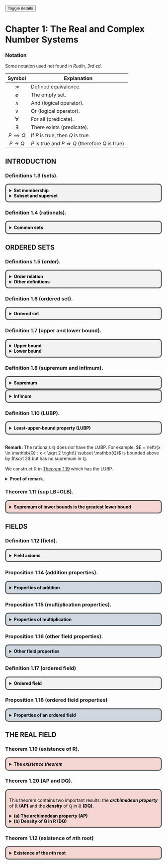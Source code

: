 <!-- <!DOCTYPE markdown> -->

<!-- border div: https://stackoverflow.com/a/61945876 -->
<!-- markdown: https://stackoverflow.com/a/50974387 -->

<script>
function openDetails() {
    document.body.querySelectorAll('details')
        .forEach((e) => {(e.hasAttribute('open')) ?
        e.removeAttribute('open') : e.setAttribute('open', true);
    })
}
</script>
<style>
    .boxed {
    background: #F2F2F2;
    color: black;
    border: 3px solid #535353;
    margin: 0px auto;
    width: auto;
    max-width: 850px;
    padding: 10px;
    border-radius: 10px;
    }

    .thm {
    background: #f6d6d2;
    }

    .prop {
    background: #cfd7e1;
;
    }
</style>

<!-- mathjax: https://stackoverflow.com/a/39036912 -->
<script type="text/javascript" charset="utf-8" 
src="https://cdn.mathjax.org/mathjax/latest/MathJax.js?config=TeX-AMS-MML_HTMLorMML,
https://vincenttam.github.io/javascripts/MathJaxLocal.js">
</script>

<button onclick="openDetails()">Toggle details</button>


<!-- ### Definition (logic).

Use $:=$ or $:=$ to denote a definition.

A mathematical statement can be either true or false, which we call the truth value of the statement.

Examples of statements $P$:

- $P := 1 + 1 = 2$ (True)
- $P := 2 + 2 = 5$ (False)
- $P := \sqrt 2$ is rational (False)
- $P :=$ Sweden is a European country (True)

Examples of non-statements:

- Hello 

Let $P$ and $Q$ be statements. -->

# Chapter 1: The Real and Complex Number Systems


### Notation

Some notation used not found in <i>Rudin, 3rd ed</i>.

|Symbol                 |Explanation                         |
|:---------------------:|------------------------------------|
|$:=$                   | Defined equivalence.               |
|$\varnothing$          | The empty set.                     |
|$\land$                | And (logical operator).            |
|$\lor$                 | Or (logical operator).             |
|$\forall$              | For all (predicate).               |
|$\exists$              | There exists (predicate).          |
|$P \implies Q$         | If $P$ is true, then $Q$ is true.  |
|$P \longrightarrow Q$  | $P$ is true and $P \Rightarrow Q$ (therefore $Q$ is true). |


## INTRODUCTION

### Definitions 1.3 (sets).

<div class="boxed">
<details><summary><b>Set membership</b></summary><br>

A <b><i>set</i></b> is a collection of objects.

For a set $A$, write $x \in A$ to indicate $x$ is an <b><i>element</i></b> of $A$. Write $x \not\in A$ to indicate $x$ is not an element of $A$.
</details>

<details><summary><b>Subset and superset</b></summary><br><br>

Let $A$ and $B$ be sets.

We say $A$ is a <b><i>subset</i></b> of $B$ ($A \subseteq B$) or $B$ is a <b><i>superset</i></b> of $A$ ($B \supseteq A$) if every element of $A$ is an element of $B$:
$$
    A \subseteq B
    \;:=\;
    B \supseteq A
    \;:=\;
    \forall a \in A, a \in B.
$$

If there are also elements in $B$ that are not in $A$, we can use <b><i>proper</i> subset</b> ($A \subset B$) and <b><i>proper</i> superset</b> ($B \supset A$):

$$
    A \subset B
    \;:=\;
    B \supset A
    \;:=\;
    (A \subseteq B) \land (\exists b \in B, b \not\in A).
$$
</details>
</div>


### Definition 1.4 (rationals).

<div class="boxed">
<details><summary><b>Common sets</b></summary><br>

Let $\mathbb{N}$ denote the set of <b><i>natural</i></b> numbers.
$$
    \mathbb{N} = \left\{0, 1, 2, ...\right\}.
$$

Let $\mathbb{Z}$ denote the set of <b><i>integers</i></b>.
$$
    \mathbb{Z} = \left\{0, 1, -1, 2, -2, ...\right\}.
$$

Let $\mathbb{Q}$ denote the set of <b><i>rationals</i></b>:
$$
    \mathbb{Q} = \left\{\frac{p}{q} : p, q \in \mathbb{Z}, q \ne 0\right\}
$$

</details>
</div>



## ORDERED SETS

### Definitions 1.5 (order).

<div class="boxed">
<details><summary><b>Order relation</b></summary><br>

Let $S$ be a set. An <b><i>order</i></b> $(<)$ on $S$ has two properties:

<b>(i)</b> If $x, y \in S$ then only one of the following is true:
$$
    x < y,\quad x = y,\quad y < x.
$$
<b>(ii)</b> If $x, y, z \in S$ then
$$
    (x < y) \land (y < z) \implies x < z.
$$

</details>

<details><summary><b>Other definitions</b></summary><br>

<b>Less than</b> and <b><i>greater than:</i></b>

$$
    x < y
    \;:=\;
    y > x
    .
$$

<b><i>Weak</i> inequalities:</b>
$$
    x \le y
    \;:=\;
    y \ge x
    \;:=\;
    (x < y) \lor (x = y).
$$

</details>
</div>


### Definition 1.6 (ordered set).

<div class="boxed">
<details><summary><b>Ordered set</b></summary><br>

An <b><i>ordered set</i></b> is a set $S$ in which an order $(<)$ is defined.

</details>
</div>


### Definition 1.7 (upper and lower bound).

<div class="boxed">
<details><summary><b>Upper bound</b></summary><br>

Let $(S, <)$ be an ordered set and $E \subset S$. Then if
$$
    \exists b \in S, \;
    \forall x \in E, \;
    x \le b,
$$
then we say $E$ is <b><i>bounded above</i></b> and call $b$ an <b><i>upper bound</i></b> of $E$.

</details>

<details><summary><b>Lower bound</b></summary><br>

A <b><i>lower bound</i></b> $a$ of $E \subset S$ <b><i>bounded below</i></b> is defined the same way:
$$
    \exists a \in S, \;
    \forall x \in E, \;
    x \ge a.
$$

</details>
</div>


### Definition 1.8 (supremum and infimum).

<div class="boxed">
<details><summary><b>Supremum</b></summary><br>

Let $(S, <)$ be an ordered set, $E \subset S$, and $E$ be bounded above. If there is an $a \in S$ where
<br>
<b>(i)</b> $b$ is an upper bound of $E$:
$$
    \forall x \in E,
    \quad
    b \le x
$$

<b>(ii)</b> if $x < b$ then $x$ is not an upper bound of $E$:
$$
    y < b
    \implies
    \exists x \in E,
    \quad
    y < x,
$$

then $b$ is called the <b><i>least upper bound</i></b> or <b><i>supremum</i></b> of $E$. We write
$$
b = \sup E.
$$
</details>
</div>

<div class="boxed">
<details><summary><b>Infimum</b></summary><br>

Similarly, we define the <b><i>greatest lower bound</i></b> or <b>infimum</b> as
$$
    a = \inf E
    \; := \;
    (\forall x \in E,\; a \le x) \;
    \land
    (a < y \Rightarrow \exists x \in E, x < y)
    .
$$

</details>
</div>

### Definition 1.10 (LUBP).

<div class="boxed">
<details><summary><b>Least-upper-bound property (LUBP)</b></summary><br>

An ordered set $(S, <)$ has the <b><i>least-upper-bound property</i></b> if for any $E \subset S$ where $E \ne \varnothing$, 
$$
    \exists b \in S, \; \forall x \in E,\; x \le b
    \implies
    \exists b \in S,\;
    b = \sup E.
$$

</details>
</div>

<br>

<b>Remark:</b> The rationals $\mathbb{Q}$ does <i>not</i> have the LUBP. For example, $E = \left\{x \in \mathbb{Q} : x < \sqrt 2 \right\} \subset \mathbb{Q}$ is bounded above by $\sqrt 2$ but has no supremum in $\mathbb{Q}$.

We construct $\mathbb R$ in [Theorem 1.19](#theorem-119-existence-of-r) which has the LUBP.

<details>
    <summary>
    <b>Proof of remark.</b>
    </summary>

Suppose there exists $p = \sup E \in \mathbb{Q}$ so that $p < \sqrt{2}$.

Since $p \in \mathbb{Q} \rightarrow p \in \mathbb{R}$ by [Theorem 1.19](#theorem-119-existence-of-r) and $\sqrt 2 \in \mathbb{R}$, then there exists some $q \in \mathbb{Q}$ where $ p < q < \sqrt 2$ by [Theorem 1.20(b)](#theorem-120-ap-and-dq) (density of $\mathbb Q$ in $\mathbb R$).

But $q \in \mathbb{Q}$ and $q < \sqrt 2$ means $q \in E$, then $p < q$ contradicts that $p = \sup E$ since then $p$ is not an upper bound. $\square$

</details>



### Theorem 1.11 (sup LB=GLB).

<div class="boxed thm">
<details><summary><b>Supremum of lower bounds is the greatest lower bound</b></summary><br>

Let $(S, <)$ be an ordered set with the LUBP.

Let $B \subset S, B \ne \varnothing,$ and $B$ be bounded below $(\exists a \in S, \forall x \in B, a \le x)$.

Let $L$ be the set of all lower bounds of $B$.

Then
$$
    \exists a \in S, a = \sup L = \inf B.
$$


<b>Proof.</b> See page 5 of <i>Rudin, 3rd ed</i>.

</details>
</div>



## FIELDS


### Definition 1.12 (field).

<div class="boxed">
<details>
    <summary><b>
    Field axioms
    </b></summary><br>

A <b><i>field</i></b> $(F, +, \cdot)$ is a set $F$ with two operations, <b><i>addition</i></b> $(+)$ and <b><i>multiplication</i></b> $(\cdot)$, satisfying the "field axioms" for addition <b>(A)</b>, multiplication <b>(M)</b>, and the distributive law <b>(D)</b>.

<details>
    <summary><b>
    (A) Axioms for multiplication
    </b></summary><br>

<b>(A1)</b> Closure:
$$
    x, y \in F
    \implies
    x + y \in F
    .
$$
<b>(A2)</b> Commutativity:
$$
    \forall x, y \in F,
    \quad
    x + y = y + x
    .
$$

<b>(A3)</b> Associativity:
$$
    \forall x, y, z \in F,
    \quad
    (x + y) + z = x + (y + z)
    .
$$

<b>(A4)</b> Existence of identity:
$$
    \exists 0 \in F,
    \quad
    \forall x \in F,
    \quad
    0 + x = x
    .
$$

<b>(A5)</b> Existence of inverse:
$$
    \forall x \in F,
    \quad
    \exists -x \in F,
    \quad
    x + (-x) = 0
    .
$$

</details>
<details>
    <summary><b>
    (M) Axioms for multiplication
    </b></summary><br>

<b>(M1)</b> Closure:
$$
    x, y \in F \implies x \cdot y \in F
    .
$$

<b>(M2)</b> Commutativity:
$$
    \forall x, y \in F,
    \quad
    x \cdot y = y \cdot x
    .
$$

<b>(M3)</b> Associativity:
$$
    \forall x, y, z \in F,
    \quad
    (x \cdot y) \cdot z = x \cdot (y \cdot z)
    .
$$

<b>(M4)</b> Existence of identity:
$$
    \exists 1 \in F,
    \quad
    1 \ne 0,
    \quad
    \forall x \in F,
    \quad
    1 \cdot x = x
    .
$$

<b>(M5)</b> Existence of inverse:
$$
    \forall x \in F,
    \quad
    \exists x^{-1} \in F,
    \quad
    x \cdot x^{-1} = 1
    .
$$

</details>
<details>
    <summary><b>
    (D) The distributive law
    </b></summary><br>

$$
    \forall x, y, z \in F, \quad x\cdot(y+z) = x\cdot y + x \cdot z.
$$

</details>
</details>
</div>

### Proposition 1.14 (addition properties).

<div class="boxed prop">
<details>
    <summary><b>
    Properties of addition
    </b></summary><br>

Let $x, y, z \in F$ in field $(F, +, \cdot)$. Then the following are true.
<br>
<b>(a)</b> $x + y = x + z \implies y = z.$
<br>
<b>(b)</b> $x + y = x \implies y = 0.$
<br>
<b>(c)</b> $x + y = 0 \implies y = -x.$
<br>
<b>(d)</b> $-(-x) = x.$

<b>Proof.</b> See page 7 of <i>Rudin, 3rd ed.</i>

</details>
</div>

### Proposition 1.15 (multiplication properties).

<div class="boxed prop">
<details>
    <summary><b>
    Properties of multiplication
    </b></summary><br>

Let $x, y, z \in F, \; x \ne 0$ in field $(F, +, \cdot)$. Then the following are true.
<br>
<b>(a)</b> $x \cdot y = x \cdot z \implies y = z.$
<br>
<b>(b)</b> $x \cdot y = x \implies y = 1.$
<br>
<b>(c)</b> $x \cdot y = 1 \implies y = x^{-1}.$
<br>
<b>(d)</b> $(x^{-1})^{-1} = x.$

<b>Proof.</b> Similar to proof of [Proposition 1.14.](#proposition-114-addition-properties)

</details>
</div>


### Proposition 1.16 (other field properties).

<div class="boxed prop">
<details>
    <summary><b>
    Other field properties
    </b></summary><br>

Let $x, y, z \in F$ in field $(F, +, \cdot)$. Then the following are true.
<br>
<b>(a)</b> $0 \cdot x = 0.$
<br>
<b>(b)</b> $x, y \ne 0 \implies x \cdot y \ne 0.$
<br>
<b>(c)</b> $(-x)\cdot y = -(x \cdot y) = x \cdot (-y).$
<br>
<b>(d)</b> $(-x)\cdot(-y) = x \cdot y.$

<b>Proof.</b> See book.

</details>
</div>


### Definition 1.17 (ordered field)

<div class="boxed">
<details>
    <summary><b>
    Ordered field
    </b></summary><br>

An <b><i>ordered field</i></b> $((F, +, \cdot), <)$ is a <b>field</b> $F$ that is also an <b>ordered set</b> such that $\forall x, y, z \in F$,

<b>(i)</b> $y < z \implies x + y < x + z,$
<br>
<b>(ii)</b> $x, y > 0 \implies x \cdot y > 0$.

</details>
</div>


### Proposition 1.18 (ordered field properties)

<div class="boxed prop">
<details>
    <summary><b>
    Properties of an ordered field
    </b></summary><br>

For any $x, y, z \in F$ of an ordered field $F$:
<br>
<b>(a)</b> $x > 0 \implies -x < 0$ and vice versa.
<br>
<b>(b)</b> $x > 0,\; y < z \implies x \cdot y < x \cdot z.$
<br>
<b>(c)</b> $x < 0,\; y < z \implies x \cdot y > x \cdot z.$
<br>
<b>(d)</b> $x \ne 0 \implies x^2 > 0$.
<br>
<b>(e)</b> $0 < x < y \implies 0 < y^{-1} < x^{-1}$.

<b>Proof.</b> See page 8 of <i>Rudin, 3rd ed.</i>

</details>
</div>


## THE REAL FIELD

### Theorem 1.19 (existence of R).


<div class="boxed thm">
<details>
    <summary><b>
    The <i>existence theorem</i>
    </b></summary><br>

There exists an ordered field $\mathbb{R}$ which has the [least-upper-bound property](#definition-110-lubp).

Moreover, $\mathbb{R}$ contains $\mathbb{Q}$ as a subfield.

The members of $\mathbb{R}$ are called <b><i>real numbers.</i></b>

<b>Proof.</b> See appendix in page 17 of <i>Rudin, 3rd ed.</i>

</details>
</div>


### Theorem 1.20 (AP and DQ).

<div class="boxed thm">

This theorem contains two important results: the <b><i>archimedean property</i></b> of $\mathbb{R}$ <b>(AP)</b> and the <b><i>density</i></b> of $\mathbb{Q}$ in $\mathbb{R}$ <b>(DQ).</b>

<details>
    <summary><b>
    (a) The archimedean property (AP)
    </b></summary><br>


The <b><i>archimedian property</i></b> states that any positive $x\in\mathbb{R}$ can be added a finite number of times to be greater than any other real number $y \in \mathbb{R}$:
$$
    x, y \in \mathbb{R},
    \quad
    x > 0
    \implies
    \exists n \in \mathbb{N},
    \quad
    n \cdot x = \underbrace{x+ ... +x}_{n \text{ times}} > y.
$$

<details>
    <summary><b>
    Proof of (a).
    </b></summary>

Suppose <b>(a)</b> is false, and let $x, y \in \mathbb{R},\; x > 0$ such that
$$
    \forall n \in \mathbb{N}, \quad nx \le y.
$$

Let $\mathbb{N}x = \{nx : n \in \mathbb{N}\} \subset \mathbb{R},$ for which $y$ is an upperbound. Then $\exists b = \sup (\mathbb{N}x) \in R$ by [Theorem 1.19](#theorem-119-existence-of-r).

Since $x > 0$, $b - x < b$ and $b - x$ is not an upperbound of $\mathbb{N}x$. Then
$$\begin{align*}
    \exists m \in \mathbb{N},
    \;
    b - x < mx \in \mathbb{N}x
    &\longrightarrow
    b < mx + x = (m+1)x
    \\
    &\longrightarrow
    b = \sup (\mathbb{N}x) < (m+1)x \in \mathbb{N}x,
\end{align*}$$
which contradicts the definition of $\sup (\mathbb{N}x)$ as an upper bound of $\mathbb{N}x$. $\square$

</details>

</details>

<details>
    <summary><b>
    (b) Density of Q in R (DQ)
    </b></summary><br>

We say that $\mathbb{Q}$ is <b><i>dense</i></b> in $\mathbb{R}$, since there is always a rational $p \in \mathbb{Q}$ that fits between any two real numbers $x, y \in \mathbb{R}$ of distinct order:
$$
    x, y \in \mathbb{R},
    \quad
    x < y
    \implies
    \exists p \in \mathbb{Q},
    \quad
    x < p < y.
$$
<details>
    <summary><b>
    Proof of (b).
    </b></summary>

Let $x, y \in \mathbb{R}$ where $x < y$. Then $y - x > 0$.

Let $n \in \mathbb{N}$ where $n \ge 1$ such that by <b>(a)</b>,
$$
    n(y - x) > 1
    \longrightarrow
    nx + 1 < ny.
$$

By <b>(a)</b> again, let $m_1, m_2 \in \mathbb{N}$ where
$$
    m_1 \cdot 1 = m_1 > n x,
    \quad
    m_2 \cdot 1 = m_2 > -nx,
$$
such that $-m_2 < nx < m_1$.

Then there exists a natural $m \in \mathbb{N}$ larger or equal to $nx$ where $-m_2 \leq m \leq m_1$ and
$$\begin{align*}
    m - 1 \le nx < m
    &\longrightarrow
    nx < m < nx + 1 < ny
    \\
    &\longrightarrow
    nx < m < ny
    \\
    &\longrightarrow
    x < \frac{m}{n} < y.
\end{align*}$$

Thus there exists some $p = \frac{m}{n} \in \mathbb{Q}$ where $x < p < y$. $\square$

</details>

</details>

</div>

### Theorem 1.12 (existence of <i>n</i>th root)

<div class="boxed thm">
<details>
    <summary><b>
    Existence of the <i>n</i>th root
    </b></summary><br>

For every $x \in \mathbb R^+$ and every $n \in \mathbb N^+$, there is a unique positive $y \in \mathbb R$ where $y^n = \underbrace{y \cdots y}_{n \text{ times}} = x$.

We write $y = \sqrt[n]{x} = x^{1/n}$.

<b>Proof.</b> See page 10 of <i>Rudin, 3rd ed.</i>

<details>
    <summary><b>
    Corollary (root is distributive).
    </b></summary><br>

If $a, b \in \mathbb R^+$, then $(a \cdot b)^{1/n} = a^{1/n} \cdot b^{1/n}.$

<b>Proof of corollary.</b> See page 11 of <i>Rudin, 3rd ed.</i>

</details>

</details>
</div>


<!-- 

<div class="boxed">
<details>
    <summary><b>
    Title
    </b></summary><br>

</details>
</div>

-->

<!-- 

$$\begin{align}
\end{align}$$

-->